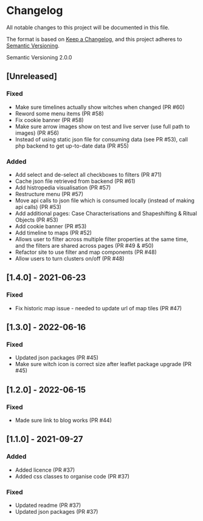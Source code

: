 # Changelog
All notable changes to this project will be documented in this file.

The format is based on [Keep a Changelog](https://keepachangelog.com/en/1.0.0/),
and this project adheres to [Semantic Versioning](https://semver.org/spec/v2.0.0.html).

Semantic Versioning 2.0.0

## [Unreleased]

### Fixed 
- Make sure timelines actually show witches when changed (PR #60)
- Reword some menu items (PR #58)
- Fix cookie banner (PR #58)
- Make sure arrow images show on test and live server (use full path to images) (PR #56)
- Instead of using static json file for consuming data (see PR #53), call php backend to get up-to-date data (PR #55)

### Added
- Add select and de-select all checkboxes to filters (PR #71)
- Cache json file retrieved from backend (PR #61)
- Add histropedia visualisation (PR #57)
- Restructure menu (PR #57)
- Move api calls to json file which is consumed locally (instead of making api calls) (PR #53)
- Add additional pages: Case Characterisations and Shapeshifting & Ritual Objects (PR #53)
- Add cookie banner (PR #53)
- Add timeline to maps (PR #52)
- Allows user to filter across multiple filter properties at the same time, and the filters are shared across pages (PR #49 & #50)
- Refactor site to use filter and map components (PR #48)
- Allow users to turn clusters on/off (PR #48)

## [1.4.0] - 2021-06-23

### Fixed
- Fix historic map issue - needed to update url of map tiles (PR #47)

## [1.3.0] - 2022-06-16

### Fixed
- Updated json packages (PR #45)
- Make sure witch icon is correct size after leaflet package upgrade (PR #45)

## [1.2.0] - 2022-06-15

### Fixed
- Made sure link to blog works (PR #44)

## [1.1.0] - 2021-09-27

### Added
- Added licence (PR #37)
- Added css classes to organise code (PR #37)

### Fixed
- Updated readme (PR #37)
- Updated json packages (PR #37)